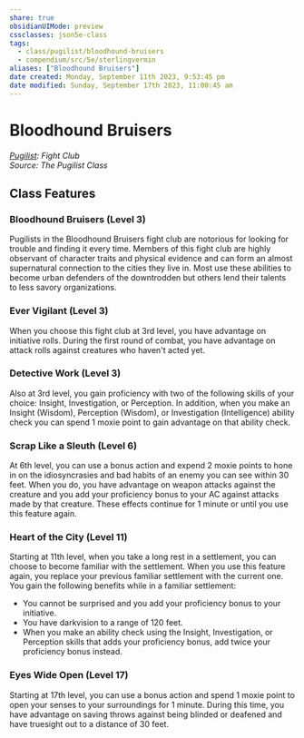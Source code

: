 ```yaml
---
share: true
obsidianUIMode: preview
cssclasses: json5e-class
tags:
  - class/pugilist/bloodhound-bruisers
  - compendium/src/5e/sterlingvermin
aliases: ["Bloodhound Bruisers"]
date created: Monday, September 11th 2023, 9:53:45 pm
date modified: Sunday, September 17th 2023, 11:00:45 am
---
```

# Bloodhound Bruisers

*[Pugilist](./pugilist-sterlingvermin.md#): Fight Club*  
*Source: The Pugilist Class*  

## Class Features

### Bloodhound Bruisers (Level 3)

Pugilists in the Bloodhound Bruisers fight club are notorious for looking for trouble and finding it every time. Members of this fight club are highly observant of character traits and physical evidence and can form an almost supernatural connection to the cities they live in. Most use these abilities to become urban defenders of the downtrodden but others lend their talents to less savory organizations.

### Ever Vigilant (Level 3)

When you choose this fight club at 3rd level, you have advantage on initiative rolls. During the first round of combat, you have advantage on attack rolls against creatures who haven't acted yet.

### Detective Work (Level 3)

Also at 3rd level, you gain proficiency with two of the following skills of your choice: Insight, Investigation, or Perception. In addition, when you make an Insight (Wisdom), Perception (Wisdom), or Investigation (Intelligence) ability check you can spend 1 moxie point to gain advantage on that ability check.

### Scrap Like a Sleuth (Level 6)

At 6th level, you can use a bonus action and expend 2 moxie points to hone in on the idiosyncrasies and bad habits of an enemy you can see within 30 feet. When you do, you have advantage on weapon attacks against the creature and you add your proficiency bonus to your AC against attacks made by that creature. These effects continue for 1 minute or until you use this feature again.

### Heart of the City (Level 11)

Starting at 11th level, when you take a long rest in a settlement, you can choose to become familiar with the settlement. When you use this feature again, you replace your previous familiar settlement with the current one. You gain the following benefits while in a familiar settlement:

- You cannot be surprised and you add your proficiency bonus to your initiative.  
- You have darkvision to a range of 120 feet.  
- When you make an ability check using the Insight, Investigation, or Perception skills that adds your proficiency bonus, add twice your proficiency bonus instead.  

### Eyes Wide Open (Level 17)

Starting at 17th level, you can use a bonus action and spend 1 moxie point to open your senses to your surroundings for 1 minute. During this time, you have advantage on saving throws against being blinded or deafened and have truesight out to a distance of 30 feet.